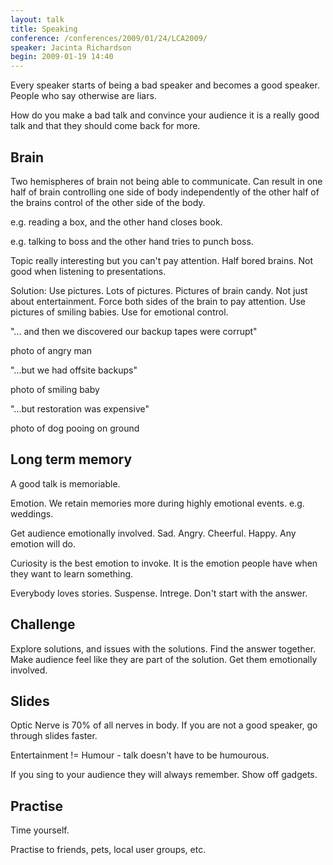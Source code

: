 ```yaml
---
layout: talk
title: Speaking
conference: /conferences/2009/01/24/LCA2009/
speaker: Jacinta Richardson
begin: 2009-01-19 14:40
---
```

Every speaker starts of being a bad speaker and becomes a good speaker. People
who say otherwise are liars.

How do you make a bad talk and convince your audience it is a really good talk
and that they should come back for more.

## Brain

Two hemispheres of brain not being able to communicate. Can result in one half of brain controlling one side
of body independently of the other half of the brains control of the other side of the body.

e.g. reading a box, and the other hand closes book.

e.g. talking to boss and the other hand tries to punch boss.

Topic really interesting but you can't pay attention. Half bored brains. Not
good when listening to presentations.

Solution: Use pictures. Lots of pictures. Pictures of brain candy. Not just
about entertainment. Force both sides of the brain to pay attention. Use pictures of
smiling babies. Use for emotional control.

   "... and then we discovered our backup tapes were corrupt"

photo of angry man

   "...but we had offsite backups"

photo of smiling baby

   "...but restoration was expensive"

photo of dog pooing on ground


## Long term memory

A good talk is memoriable.

Emotion. We retain memories more during highly emotional events. e.g. weddings.

Get audience emotionally involved. Sad. Angry. Cheerful. Happy. Any emotion
will do.

Curiosity is the best emotion to invoke. It is the emotion people have when
they want to learn something.

Everybody loves stories. Suspense. Intrege. Don't start with the answer.

## Challenge

Explore solutions, and issues with the solutions. Find the answer together.
Make audience feel like they are part of the solution. Get them emotionally
involved.

## Slides

Optic Nerve is 70% of all nerves in body. If you are not a good speaker, go
through slides faster.

Entertainment != Humour - talk doesn't have to be humourous.

If you sing to your audience they will always remember. Show off gadgets.

## Practise

Time yourself.

Practise to friends, pets, local user groups, etc.
